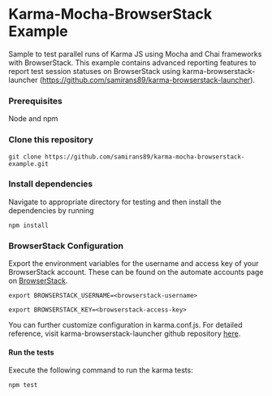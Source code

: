  Karma-Mocha-BrowserStack Example
=========

Sample to test parallel runs of Karma JS using Mocha and Chai frameworks with BrowserStack. This example contains advanced reporting features to report test session statuses on BrowserStack using karma-browserstack-launcher (https://github.com/samirans89/karma-browserstack-launcher).

### Prerequisites
Node and npm

### Clone this repository
`git clone https://github.com/samirans89/karma-mocha-browserstack-example.git`

### Install dependencies

Navigate to appropriate directory for testing and then install the dependencies by running

`npm install`

### BrowserStack Configuration

Export the environment variables for the username and access key of your BrowserStack account.
These can be found on the automate accounts page on [BrowserStack](https://www.browserstack.com/accounts/automate).

`export BROWSERSTACK_USERNAME=<browserstack-username>`

`export BROWSERSTACK_KEY=<browserstack-access-key>`

You can further customize configuration in karma.conf.js. For detailed reference, visit karma-browserstack-launcher github repository [here](https://github.com/samirans89/karma-browserstack-launcher).

#### Run the tests

Execute the following command to run the karma tests:

`npm test`
